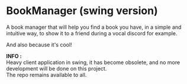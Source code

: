 # BookManager (swing version)

A book manager that will help you find a book you have, in a simple and intuitive way, to show it to a friend during a vocal discord for example. 

And also because it's cool! 


<b>INFO :</b></br>
Heavy client application in swing, it has become obsolete, and no more development will be done on this project.</br>
The repo remains available to all.

